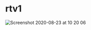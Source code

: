 # rtv1

![Screenshot 2020-08-23 at 10 20 06](https://user-images.githubusercontent.com/59799232/90973481-1b253880-e52b-11ea-9511-8b09bf1fbd3b.png)
